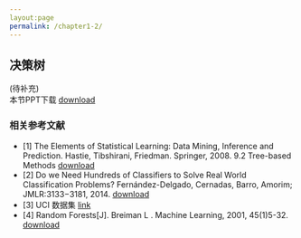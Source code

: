 ```yaml
---
layout:page
permalink: /chapter1-2/
---
```


## 决策树
(待补充)<br>
本节PPT下载 [download](https://share.weiyun.com/5Pu06bD)
### 相关参考文献
- [1] The Elements of Statistical Learning: Data Mining, Inference and Prediction. Hastie, Tibshirani, Friedman. Springer, 2008. 9.2 Tree-based Methods [download](https://share.weiyun.com/56tgGcm)
- [2] Do we Need Hundreds of Classifiers to Solve Real World Classification Problems?  Fernández-Delgado, Cernadas, Barro, Amorim; JMLR:3133−3181, 2014. [download](https://share.weiyun.com/5UqpeoE)
- [3] UCI 数据集 [link](http://archive.ics.uci.edu/ml/)
- [4] Random Forests[J]. Breiman L . Machine Learning, 2001, 45(1)5-32. [download](https://share.weiyun.com/5B5N51l)
